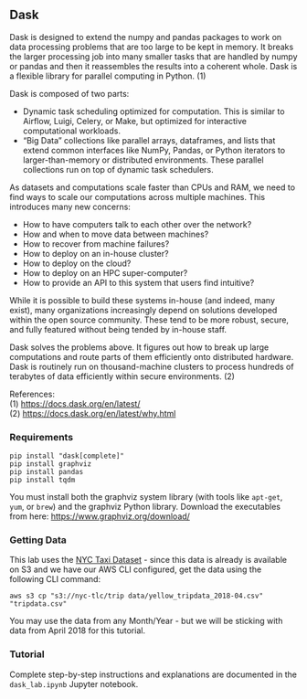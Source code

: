 ## Dask

Dask is designed to extend the numpy and pandas packages to work on data processing problems that are too large to be kept in memory. It breaks the larger processing job into many smaller tasks that are handled by numpy or pandas and then it reassembles the results into a coherent whole.
Dask is a flexible library for parallel computing in Python. (1)

Dask is composed of two parts:

- Dynamic task scheduling optimized for computation. This is similar to Airflow, Luigi, Celery, or Make, but optimized for interactive computational workloads.
- “Big Data” collections like parallel arrays, dataframes, and lists that extend common interfaces like NumPy, Pandas, or Python iterators to larger-than-memory or distributed environments. These parallel collections run on top of dynamic task schedulers.

As datasets and computations scale faster than CPUs and RAM, we need to find ways to scale our computations across multiple machines. This introduces many new concerns:

- How to have computers talk to each other over the network?
- How and when to move data between machines?
- How to recover from machine failures?
- How to deploy on an in-house cluster?
- How to deploy on the cloud?
- How to deploy on an HPC super-computer?
- How to provide an API to this system that users find intuitive?

While it is possible to build these systems in-house (and indeed, many exist), many organizations increasingly depend on solutions developed within the open source community. These tend to be more robust, secure, and fully featured without being tended by in-house staff.

Dask solves the problems above. It figures out how to break up large computations and route parts of them efficiently onto distributed hardware. Dask is routinely run on thousand-machine clusters to process hundreds of terabytes of data efficiently within secure environments. (2)

References: <br>
(1) https://docs.dask.org/en/latest/ <br>
(2) https://docs.dask.org/en/latest/why.html

### Requirements 

```
pip install "dask[complete]"
pip install graphviz
pip install pandas
pip install tqdm
```

You must install both the graphviz system library (with tools like `apt-get`, `yum`, or `brew`) and the graphviz Python library. Download the executables from here: https://www.graphviz.org/download/

### Getting Data
This lab uses the [NYC Taxi Dataset](https://www1.nyc.gov/site/tlc/about/tlc-trip-record-data.page) - since this data is already is available on S3 and we have our AWS CLI configured, get the data using the following CLI command:
```
aws s3 cp "s3://nyc-tlc/trip data/yellow_tripdata_2018-04.csv" "tripdata.csv"
```
You may use the data from any Month/Year - but we will be sticking with data from April 2018 for this tutorial.

### Tutorial

Complete step-by-step instructions and explanations are documented in the `dask_lab.ipynb` Jupyter notebook.